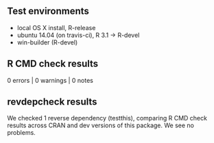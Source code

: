## Test environments
* local OS X install, R-release
* ubuntu 14.04 (on travis-ci), R 3.1 -> R-devel
* win-builder (R-devel)

## R CMD check results

0 errors | 0 warnings | 0 notes

## revdepcheck results

We checked 1 reverse dependency (testthis), comparing R CMD check results across CRAN and dev versions of this package. We see no problems.
